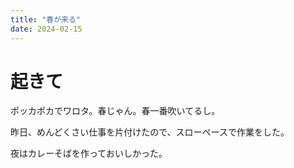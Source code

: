 ```yaml
---
title: "春が来る"
date: 2024-02-15
---
```


# 起きて
ポッカポカでワロタ。春じゃん。春一番吹いてるし。

昨日、めんどくさい仕事を片付けたので、スローペースで作業をした。

夜はカレーそばを作っておいしかった。